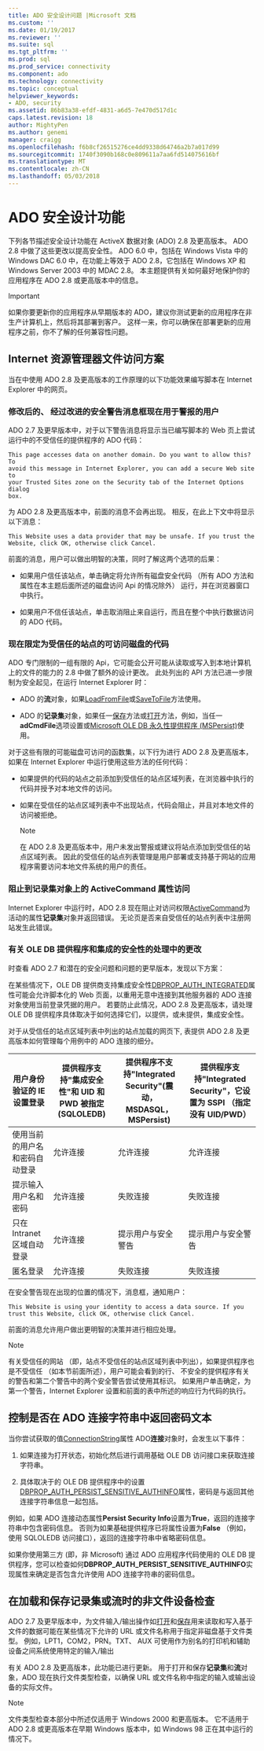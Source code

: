 ```yaml
---
title: ADO 安全设计问题 |Microsoft 文档
ms.custom: ''
ms.date: 01/19/2017
ms.reviewer: ''
ms.suite: sql
ms.tgt_pltfrm: ''
ms.prod: sql
ms.prod_service: connectivity
ms.component: ado
ms.technology: connectivity
ms.topic: conceptual
helpviewer_keywords:
- ADO, security
ms.assetid: 86b83a38-efdf-4831-a6d5-7e470d517d1c
caps.latest.revision: 18
author: MightyPen
ms.author: genemi
manager: craigg
ms.openlocfilehash: f6b8cf26515276ce4dd9338d64746a2b7a017d99
ms.sourcegitcommit: 1740f3090b168c0e809611a7aa6fd514075616bf
ms.translationtype: MT
ms.contentlocale: zh-CN
ms.lasthandoff: 05/03/2018
---
```

# <a name="ado-security-design-features"></a>ADO 安全设计功能
下列各节描述安全设计功能在 ActiveX 数据对象 (ADO) 2.8 及更高版本。 ADO 2.8 中做了这些更改以提高安全性。 ADO 6.0 中，包括在 Windows Vista 中的 Windows DAC 6.0 中，在功能上等效于 ADO 2.8，它包括在 Windows XP 和 Windows Server 2003 中的 MDAC 2.8。 本主题提供有关如何最好地保护你的应用程序在 ADO 2.8 或更高版本中的信息。

> [!IMPORTANT]
>  如果你要更新你的应用程序从早期版本的 ADO，建议你测试更新的应用程序在非生产计算机上，然后将其部署到客户。 这样一来，你可以确保在部署更新的应用程序之前，你不了解的任何兼容性问题。

## <a name="internet-explorer-file-access-scenarios"></a>Internet 资源管理器文件访问方案
 当在中使用 ADO 2.8 及更高版本的工作原理的以下功能效果编写脚本在 Internet Explorer 中的网页。

### <a name="revised-and-improved-security-warning-message-box-now-used-to-alert-users"></a>修改后的、 经过改进的安全警告消息框现在用于警报的用户
 ADO 2.7 及更早版本中，对于以下警告消息将显示当已编写脚本的 Web 页上尝试运行中的不受信任的提供程序的 ADO 代码：

```
This page accesses data on another domain. Do you want to allow this? To
avoid this message in Internet Explorer, you can add a secure Web site to
your Trusted Sites zone on the Security tab of the Internet Options dialog
box.
```

 为 ADO 2.8 及更高版本中，前面的消息不会再出现。 相反，在此上下文中将显示以下消息：

```
This Website uses a data provider that may be unsafe. If you trust the
Website, click OK, otherwise click Cancel.
```

 前面的消息，用户可以做出明智的决策，同时了解这两个选项的后果：

-   如果用户信任该站点，单击确定将允许所有磁盘安全代码 （所有 ADO 方法和属性在本主题后面所述的磁盘访问 Api 的情况除外） 运行，并在浏览器窗口中执行。

-   如果用户不信任该站点，单击取消阻止来自运行，而且在整个中执行数据访问的 ADO 代码。

### <a name="disk-accessible-code-limited-now-to-trusted-sites"></a>现在限定为受信任的站点的可访问磁盘的代码
 ADO 专门限制的一组有限的 Api，它可能会公开可能从读取或写入到本地计算机上的文件的能力的 2.8 中做了额外的设计更改。 此处列出的 API 方法已进一步限制为安全起见，在运行 Internet Explorer 时：

-   ADO 的**流**对象，如果[LoadFromFile](../../ado/reference/ado-api/loadfromfile-method-ado.md)或[SaveToFile](../../ado/reference/ado-api/savetofile-method.md)方法使用。

-   ADO 的**记录集**对象，如果任一[保存](../../ado/reference/ado-api/save-method.md)方法或[打开](../../ado/reference/ado-api/open-method-ado-recordset.md)方法，例如，当任一**adCmdFile**选项设置或[Microsoft OLE DB 永久性提供程序 (MSPersist)](../../ado/guide/appendixes/microsoft-ole-db-persistence-provider-ado-service-provider.md)使用。

 对于这些有限的可能磁盘可访问的函数集，以下行为进行 ADO 2.8 及更高版本，如果在 Internet Explorer 中运行使用这些方法的任何代码：

-   如果提供的代码的站点之前添加到受信任的站点区域列表，在浏览器中执行的代码并授予对本地文件的访问。

-   如果在受信任的站点区域列表中不出现站点，代码会阻止，并且对本地文件的访问被拒绝。

    > [!NOTE]
    >  在 ADO 2.8 及更高版本中，用户未发出警报或建议将站点添加到受信任的站点区域列表。 因此的受信任的站点列表管理是用户部署或支持基于网站的应用程序需要访问本地文件系统的用户的责任。

### <a name="access-blocked-to-the-activecommand-property-on-recordset-objects"></a>阻止到记录集对象上的 ActiveCommand 属性访问
 Internet Explorer 中运行时，ADO 2.8 现在阻止对访问权限[ActiveCommand](../../ado/reference/ado-api/activecommand-property-ado.md)为活动的属性**记录集**对象并返回错误。 无论页是否来自受信任的站点列表中注册网站发生此错误。

### <a name="changes-in-handling-for-ole-db-providers-and-integrated-security"></a>有关 OLE DB 提供程序和集成的安全性的处理中的更改
 时查看 ADO 2.7 和潜在的安全问题和问题的更早版本，发现以下方案：

 在某些情况下，OLE DB 提供商支持集成安全性[DBPROP_AUTH_INTEGRATED](https://msdn.microsoft.com/library/windows/desktop/ms712973.aspx)属性可能会允许脚本化的 Web 页面，以重用无意中连接到其他服务器的 ADO 连接对象使用当前登录凭据的用户。 若要防止此情况，ADO 2.8 及更高版本，请处理 OLE DB 提供程序具体取决于如何选择它们，以提供，或未提供，集成安全性。

 对于从受信任的站点区域列表中列出的站点加载的网页下, 表提供 ADO 2.8 及更高版本如何管理每个用例中的 ADO 连接的细分。

|用户身份验证的 IE 设置登录|提供程序支持"集成安全性"和 UID 和 PWD 被指定 (SQLOLEDB)|提供程序不支持"Integrated Security"(震动，MSDASQL，MSPersist)|提供程序支持"Integrated Security"，它设置为 SSPI （指定没有 UID/PWD）|
|------------------------------------------------|----------------------------------------------------------------------------------------|----------------------------------------------------------------------------------|-------------------------------------------------------------------------------------------------|
|使用当前的用户名和密码自动登录|允许连接|允许连接|允许连接|
|提示输入用户名和密码|允许连接|失败连接|失败连接|
|只在 Intranet 区域自动登录|允许连接|提示用户与安全警告|提示用户与安全警告|
|匿名登录|允许连接|失败连接|失败连接|

 在安全警告现在出现的位置的情况下，消息框，通知用户：

```
This Website is using your identity to access a data source. If you trust this Website, click OK, otherwise click Cancel.
```

 前面的消息允许用户做出更明智的决策并进行相应处理。

> [!NOTE]
>  有关受信任的网站 （即，站点不受信任的站点区域列表中列出），如果提供程序也是不受信任 （如本节前面所述），用户可能会看到的行、 不安全的提供程序有关的警告和第二个警告中的两个安全警告尝试使用其标识。 如果用户单击确定，为第一个警告，Internet Explorer 设置和前面的表中所述的响应行为代码的执行。

## <a name="controlling-whether-password-text-is-returned-in-ado-connection-strings"></a>控制是否在 ADO 连接字符串中返回密码文本
 当你尝试获取的值[ConnectionString](../../ado/reference/ado-api/connectionstring-property-ado.md)属性 ADO**连接**对象时，会发生以下事件：

1.  如果连接为打开状态，初始化然后进行调用基础 OLE DB 访问接口来获取连接字符串。

2.  具体取决于的 OLE DB 提供程序中的设置[DBPROP_AUTH_PERSIST_SENSITIVE_AUTHINFO](https://msdn.microsoft.com/library/windows/desktop/ms714905.aspx)属性，密码是与返回其他连接字符串信息一起包括。

 例如，如果 ADO 连接动态属性**Persist Security Info**设置为**True**，返回的连接字符串中包含密码信息。 否则为如果基础提供程序已将属性设置为**False** （例如，使用 SQLOLEDB 访问接口），返回的连接字符串中省略密码信息。

 如果你使用第三方 (即，非 Microsoft) 通过 ADO 应用程序代码使用的 OLE DB 提供程序，您可以检查如何**DBPROP_AUTH_PERSIST_SENSITIVE_AUTHINFO**实现属性来确定是否包含允许使用 ADO 连接字符串的密码信息。

## <a name="checking-for-non-file-devices-when-loading-and-saving-recordsets-or-streams"></a>在加载和保存记录集或流时的非文件设备检查
 ADO 2.7 及更早版本中，为文件输入/输出操作如[打开](../../ado/reference/ado-api/open-method-ado-recordset.md)和[保存](../../ado/reference/ado-api/save-method.md)用来读取和写入基于文件的数据可能在某些情况下允许的 URL 或文件名称用于指定非磁盘基于文件类型。 例如，LPT1，COM2，PRN。TXT、 AUX 可使用作为别名的打印机和辅助设备之间系统使用特定的输入/输出

 有关 ADO 2.8 及更高版本，此功能已进行更新。 用于打开和保存**记录集**和**流**对象，ADO 现在执行文件类型检查，以确保 URL 或文件名称中指定的输入或输出设备的实际文件。

> [!NOTE]
>  文件类型检查本部分中所述仅适用于 Windows 2000 和更高版本。 它不适用于 ADO 2.8 或更高版本在早期 Windows 版本中，如 Windows 98 正在其中运行的情况下。

